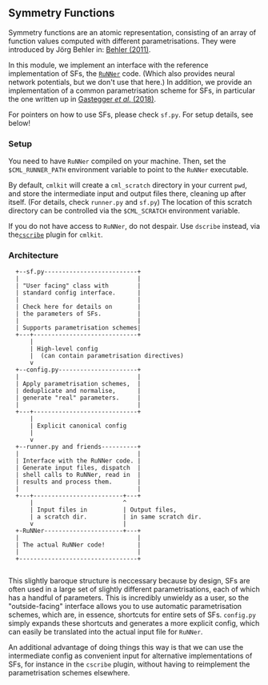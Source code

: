## Symmetry Functions

Symmetry functions are an atomic representation, consisting of an array of function values computed with different parametrisations. They were introduced by Jörg Behler in: [Behler (2011)](https://doi.org/10.1063/1.3553717).

In this module, we implement an interface with the reference implementation of SFs, the [`RuNNer`](https://gitlab.com/TheochemGoettingen/RuNNer) code. (Which also provides neural network potentials, but we don't use that here.) In addition, we provide an implementation of a common parametrisation scheme for SFs, in particular the one written up in [Gastegger *et al.* (2018)](https://doi.org/10.1063/1.5019667).

For pointers on how to use SFs, please check `sf.py`. For setup details, see below!

### Setup

You need to have `RuNNer` compiled on your machine. Then, set the `$CML_RUNNER_PATH` environment variable to point to the `RuNNer` executable.

By default, `cmlkit` will create a `cml_scratch` directory in your current `pwd`, and store the intermediate input and output files there, cleaning up after itself. (For details, check `runner.py` and `sf.py`) The location of this scratch directory can be controlled via the `$CML_SCRATCH` environment variable.

If you do not have access to `RuNNer`, do not despair. Use `dscribe` instead, via the[`cscribe`](https://github.com/sirmarcel/cscribe) plugin for `cmlkit`.

### Architecture

```
  +--sf.py--------------------------+
  |                                 |
  | "User facing" class with        |
  | standard config interface.      |
  |                                 |
  | Check here for details on       |
  | the parameters of SFs.			|
  |                                 |
  | Supports parametrisation schemes|
  +---+-----------------------------+
      |
      | High-level config
      |  (can contain parametrisation directives)
      v
  +--config.py----------------------+
  |                                 |
  | Apply parametrisation schemes,  |
  | deduplicate and normalise,      |
  | generate "real" parameters.     |
  |                                 |
  +---+-----------------------------+
      |
      | Explicit canonical config
      | 
      v
  +--runner.py and friends----------+
  |                                 |
  | Interface with the RuNNer code. |
  | Generate input files, dispatch  |
  | shell calls to RuNNer, read in  |
  | results and process them.       |
  |                                 |
  +---+-------------------------+---+
      |                         ^
      | Input files in          | Output files,
      | a scratch dir.          | in same scratch dir.
      v                         |
  +-RuNNer----------------------+---+
  |                                 |
  | The actual RuNNer code!         |
  |                                 |
  +---------------------------------+
  
```

This slightly baroque structure is neccessary because by design, SFs are often used in a large set of slightly different parametrisations, each of which has a handful of parameters. This is incredibly unwieldy as a user, so the "outside-facing" interface allows you to use automatic parametrisation schemes, which are, in essence, shortcuts for entire sets of SFs. `config.py` simply expands these shortcuts and generates a more explicit config, which can easily be translated into the actual input file for `RuNNer`.

An additional advantage of doing things this way is that we can use the intermediate config as convenient input for alternative implementations of SFs, for instance in the `cscribe` plugin, without having to reimplement the parametrisation schemes elsewhere.
